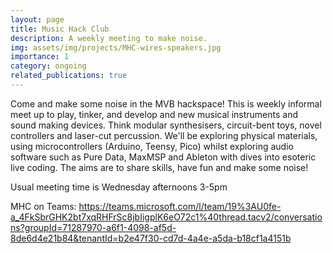 ```yaml
---
layout: page
title: Music Hack Club
description: A weekly meeting to make noise.
img: assets/img/projects/MHC-wires-speakers.jpg
importance: 1
category: ongoing
related_publications: true
---
```


Come and make some noise in the MVB hackspace! This is weekly informal meet up to play, tinker, and develop and new musical instruments and sound making devices. Think modular synthesisers, circuit-bent toys, novel controllers and laser-cut percussion. We'll be exploring physical materials, using microcontrollers (Arduino, Teensy, Pico) whilst exploring audio software such as Pure Data, MaxMSP and Ableton with dives into esoteric live coding. The aims are to share skills, have fun and make some noise!

Usual meeting time is Wednesday afternoons 3-5pm

MHC on Teams: https://teams.microsoft.com/l/team/19%3AU0fe-a_4FkSbrGHK2bt7xqRHFrSc8jbIigplK6eO72c1%40thread.tacv2/conversations?groupId=71287970-a6f1-4098-af5d-8de6d4e21b84&tenantId=b2e47f30-cd7d-4a4e-a5da-b18cf1a4151b